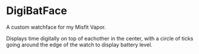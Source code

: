 # DigiBatFace
A custom watchface for my Misfit Vapor.

Displays time digitally on top of eachother in the center, with a circle of ticks going around the edge of the watch to display battery level.
